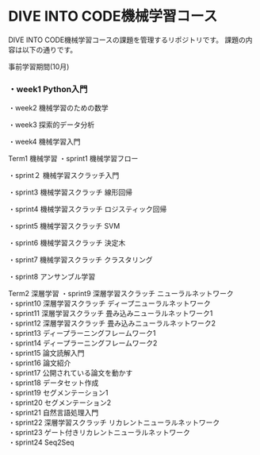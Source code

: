 # DIVE INTO CODE機械学習コース

DIVE INTO CODE機械学習コースの課題を管理するリポジトリです。
課題の内容は以下の通りです。


事前学習期間(10月)
### ・week1 Python入門<br>

・week2 機械学習のための数学<br>

・week3 探索的データ分析<br>

・week4 機械学習入門<br>


Term1 機械学習
・sprint1 機械学習フロー<br>

・sprint２ 機械学習スクラッチ入門<br>

・sprint3 機械学習スクラッチ 線形回帰<br>

・sprint4 機械学習スクラッチ ロジスティック回帰<br>

・sprint5 機械学習スクラッチ SVM<br>

・sprint6 機械学習スクラッチ 決定木<br>

・sprint7 機械学習スクラッチ クラスタリング<br>

・sprint8 アンサンブル学習<br>


Term2 深層学習
・sprint9 深層学習スクラッチ ニューラルネットワーク<br>
・sprint10 深層学習スクラッチ ディープニューラルネットワーク<br>
・sprint11 深層学習スクラッチ 畳み込みニューラルネットワーク1<br>
・sprint12 深層学習スクラッチ 畳み込みニューラルネットワーク2<br>
・sprint13 ディープラーニングフレームワーク1<br>
・sprint14 ディープラーニングフレームワーク2<br>
・sprint15 論文読解入門<br>
・sprint16 論文紹介<br>
・sprint17 公開されている論文を動かす<br>
・sprint18 データセット作成<br>
・sprint19 セグメンテーション1<br>
・sprint20 セグメンテーション2<br>
・sprint21 自然言語処理入門<br>
・sprint22 深層学習スクラッチ リカレントニューラルネットワーク<br>
・sprint23 ゲート付きリカレントニューラルネットワーク<br>
・sprint24 Seq2Seq<br>


